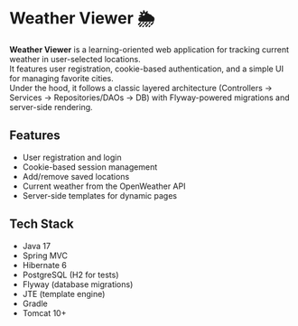 # Weather Viewer 🌦️

**Weather Viewer** is a learning-oriented web application for tracking current weather in user-selected locations.  
It features user registration, cookie-based authentication, and a simple UI for managing favorite cities.  
Under the hood, it follows a classic layered architecture (Controllers → Services → Repositories/DAOs → DB) with Flyway-powered migrations and server-side rendering.

## Features
- User registration and login
- Cookie-based session management
- Add/remove saved locations
- Current weather from the OpenWeather API
- Server-side templates for dynamic pages

## Tech Stack
- Java 17
- Spring MVC
- Hibernate 6
- PostgreSQL (H2 for tests)
- Flyway (database migrations)
- JTE (template engine)
- Gradle
- Tomcat 10+
